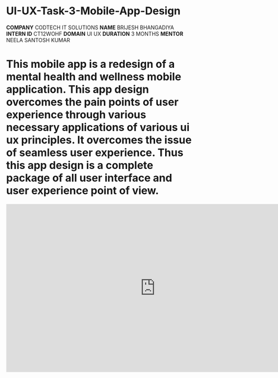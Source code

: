 # UI-UX-Task-3-Mobile-App-Design
**COMPANY** CODTECH IT SOLUTIONS
**NAME** BRIJESH BHANGADIYA
**INTERN ID** CT12WOHF
**DOMAIN** UI UX
**DURATION** 3 MONTHS
**MENTOR** NEELA SANTOSH KUMAR

# This mobile app is a redesign of a mental health and wellness mobile application. This app design overcomes the pain points of user experience through various necessary applications of various ui ux principles. It overcomes the issue of seamless user experience. Thus this app design is a complete package of all user interface and user experience point of view.

<iframe style="border: 1px solid rgba(0, 0, 0, 0.1);" width="800" height="450" src="https://embed.figma.com/proto/FZsF0WSwhvJI8LuhqeVE7e/Mental-Health-App?node-id=74-405&p=f&scaling=scale-down&content-scaling=fixed&page-id=0%3A1&starting-point-node-id=2%3A6&embed-host=share" allowfullscreen></iframe>
